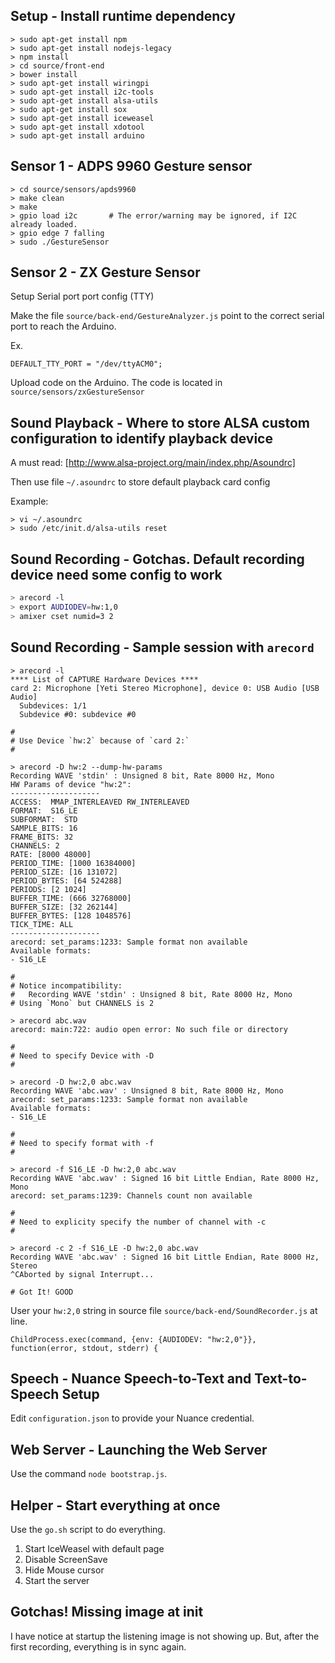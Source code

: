 ## Setup - Install runtime dependency

	> sudo apt-get install npm
	> sudo apt-get install nodejs-legacy
	> npm install
	> cd source/front-end
	> bower install
	> sudo apt-get install wiringpi
	> sudo apt-get install i2c-tools
	> sudo apt-get install alsa-utils
	> sudo apt-get install sox
	> sudo apt-get install iceweasel
	> sudo apt-get install xdotool
	> sudo apt-get install arduino

## Sensor 1 - ADPS 9960 Gesture sensor

	> cd source/sensors/apds9960
	> make clean
	> make
	> gpio load i2c       # The error/warning may be ignored, if I2C already loaded.
	> gpio edge 7 falling
	> sudo ./GestureSensor

## Sensor 2 - ZX Gesture Sensor

Setup Serial port port config (TTY)

Make the file `source/back-end/GestureAnalyzer.js` point to the correct serial port to reach the Arduino.

Ex.

	DEFAULT_TTY_PORT = "/dev/ttyACM0";

Upload code on the Arduino. The code is located in `source/sensors/zxGestureSensor`


## Sound Playback - Where to store ALSA custom configuration to identify playback device

A must read: [http://www.alsa-project.org/main/index.php/Asoundrc]

Then use file `~/.asoundrc` to store default playback card config

Example:

	> vi ~/.asoundrc
	> sudo /etc/init.d/alsa-utils reset


## Sound Recording - Gotchas. Default recording device need some config to work

```bash
> arecord -l
> export AUDIODEV=hw:1,0
> amixer cset numid=3 2
```

## Sound Recording - Sample session with `arecord`

	> arecord -l
	**** List of CAPTURE Hardware Devices ****
	card 2: Microphone [Yeti Stereo Microphone], device 0: USB Audio [USB Audio]
	  Subdevices: 1/1
	  Subdevice #0: subdevice #0

	#
	# Use Device `hw:2` because of `card 2:`
	#

	> arecord -D hw:2 --dump-hw-params
	Recording WAVE 'stdin' : Unsigned 8 bit, Rate 8000 Hz, Mono
	HW Params of device "hw:2":
	--------------------
	ACCESS:  MMAP_INTERLEAVED RW_INTERLEAVED
	FORMAT:  S16_LE
	SUBFORMAT:  STD
	SAMPLE_BITS: 16
	FRAME_BITS: 32
	CHANNELS: 2
	RATE: [8000 48000]
	PERIOD_TIME: [1000 16384000]
	PERIOD_SIZE: [16 131072]
	PERIOD_BYTES: [64 524288]
	PERIODS: [2 1024]
	BUFFER_TIME: (666 32768000]
	BUFFER_SIZE: [32 262144]
	BUFFER_BYTES: [128 1048576]
	TICK_TIME: ALL
	--------------------
	arecord: set_params:1233: Sample format non available
	Available formats:
	- S16_LE

	#
	# Notice incompatibility:
	#   Recording WAVE 'stdin' : Unsigned 8 bit, Rate 8000 Hz, Mono
	# Using `Mono` but CHANNELS is 2

	> arecord abc.wav
	arecord: main:722: audio open error: No such file or directory

	#
	# Need to specify Device with -D
	#

	> arecord -D hw:2,0 abc.wav
	Recording WAVE 'abc.wav' : Unsigned 8 bit, Rate 8000 Hz, Mono
	arecord: set_params:1233: Sample format non available
	Available formats:
	- S16_LE

	#
	# Need to specify format with -f
	#

	> arecord -f S16_LE -D hw:2,0 abc.wav
	Recording WAVE 'abc.wav' : Signed 16 bit Little Endian, Rate 8000 Hz, Mono
	arecord: set_params:1239: Channels count non available

	#
	# Need to explicity specify the number of channel with -c
	#

	> arecord -c 2 -f S16_LE -D hw:2,0 abc.wav
	Recording WAVE 'abc.wav' : Signed 16 bit Little Endian, Rate 8000 Hz, Stereo
	^CAborted by signal Interrupt...

	# Got It! GOOD

User your `hw:2,0` string in source file `source/back-end/SoundRecorder.js` at line.

	ChildProcess.exec(command, {env: {AUDIODEV: "hw:2,0"}}, function(error, stdout, stderr) {


## Speech - Nuance Speech-to-Text and Text-to-Speech Setup

Edit `configuration.json` to provide your Nuance credential.

## Web Server - Launching the Web Server

Use the command `node bootstrap.js`.

## Helper - Start everything at once

Use the `go.sh` script to do everything.

  1. Start IceWeasel with default page
  2. Disable ScreenSave
  3. Hide Mouse cursor
  4. Start the server

## Gotchas! Missing image at init

I have notice at startup the listening image is not showing up.
But, after the first recording, everything is in sync again.
